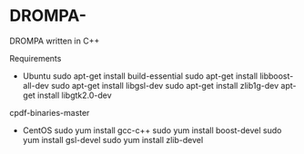 # DROMPA-
DROMPA written in C++

Requirements

- Ubuntu
 sudo apt-get install build-essential
 sudo apt-get install libboost-all-dev
 sudo apt-get install libgsl-dev 
 sudo apt-get install zlib1g-dev 
 apt-get install libgtk2.0-dev 

 cpdf-binaries-master

- CentOS
 sudo yum install gcc-c++
 sudo yum install boost-devel
 sudo yum install gsl-devel
 sudo yum install zlib-devel

